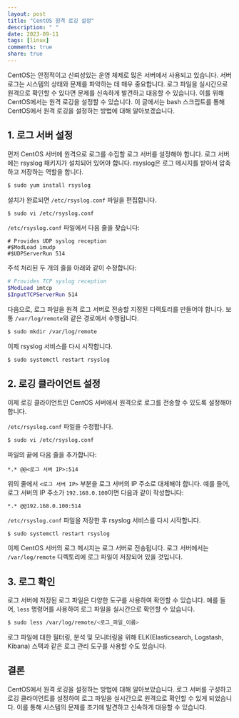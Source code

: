 ```yaml
---
layout: post
title: "CentOS 원격 로깅 설정"
description: " "
date: 2023-09-11
tags: [linux]
comments: true
share: true
---
```


CentOS는 안정적이고 신뢰성있는 운영 체제로 많은 서버에서 사용되고 있습니다. 서버 로그는 시스템의 상태와 문제를 파악하는 데 매우 중요합니다. 로그 파일을 실시간으로 원격으로 확인할 수 있다면 문제를 신속하게 발견하고 대응할 수 있습니다. 이를 위해 CentOS에서는 원격 로깅을 설정할 수 있습니다. 이 글에서는 bash 스크립트를 통해 CentOS에서 원격 로깅을 설정하는 방법에 대해 알아보겠습니다.

## 1. 로그 서버 설정

먼저 CentOS 서버에 원격으로 로그를 수집할 로그 서버를 설정해야 합니다. 로그 서버에는 rsyslog 패키지가 설치되어 있어야 합니다. rsyslog은 로그 메시지를 받아서 압축하고 저장하는 역할을 합니다.

```bash
$ sudo yum install rsyslog
```

설치가 완료되면 `/etc/rsyslog.conf` 파일을 편집합니다.

```bash
$ sudo vi /etc/rsyslog.conf
```

`/etc/rsyslog.conf` 파일에서 다음 줄을 찾습니다:

```
# Provides UDP syslog reception
#$ModLoad imudp
#$UDPServerRun 514
```

주석 처리된 두 개의 줄을 아래와 같이 수정합니다:

```bash
# Provides TCP syslog reception
$ModLoad imtcp
$InputTCPServerRun 514
```

다음으로, 로그 파일을 원격 로그 서버로 전송할 지정된 디렉토리를 만들어야 합니다. 보통 `/var/log/remote`와 같은 경로에서 수행됩니다.

```bash
$ sudo mkdir /var/log/remote
```

이제 rsyslog 서비스를 다시 시작합니다.

```bash
$ sudo systemctl restart rsyslog
```

## 2. 로깅 클라이언트 설정

이제 로깅 클라이언트인 CentOS 서버에서 원격으로 로그를 전송할 수 있도록 설정해야 합니다.

`/etc/rsyslog.conf` 파일을 수정합니다.

```bash
$ sudo vi /etc/rsyslog.conf
```

파일의 끝에 다음 줄을 추가합니다:

```
*.* @@<로그 서버 IP>:514
```

위의 줄에서 `<로그 서버 IP>` 부분을 로그 서버의 IP 주소로 대체해야 합니다. 예를 들어, 로그 서버의 IP 주소가 `192.168.0.100`이면 다음과 같이 작성합니다:

```
*.* @@192.168.0.100:514
```

`/etc/rsyslog.conf` 파일을 저장한 후 rsyslog 서비스를 다시 시작합니다.

```bash
$ sudo systemctl restart rsyslog
```

이제 CentOS 서버의 로그 메시지는 로그 서버로 전송됩니다. 로그 서버에서는 `/var/log/remote` 디렉토리에 로그 파일이 저장되어 있을 것입니다.

## 3. 로그 확인

로그 서버에 저장된 로그 파일은 다양한 도구를 사용하여 확인할 수 있습니다. 예를 들어, `less` 명령어를 사용하여 로그 파일을 실시간으로 확인할 수 있습니다.

```bash
$ sudo less /var/log/remote/<로그_파일_이름>
```

로그 파일에 대한 필터링, 분석 및 모니터링을 위해 ELK(Elasticsearch, Logstash, Kibana) 스택과 같은 로그 관리 도구를 사용할 수도 있습니다.

## 결론

CentOS에서 원격 로깅을 설정하는 방법에 대해 알아보았습니다. 로그 서버를 구성하고 로깅 클라이언트를 설정하여 로그 파일을 실시간으로 원격으로 확인할 수 있게 되었습니다. 이를 통해 시스템의 문제를 조기에 발견하고 신속하게 대응할 수 있습니다.